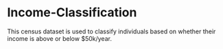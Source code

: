 # Income-Classification

This census dataset is used to classify individuals based on whether their income is above or below $50k/year.
